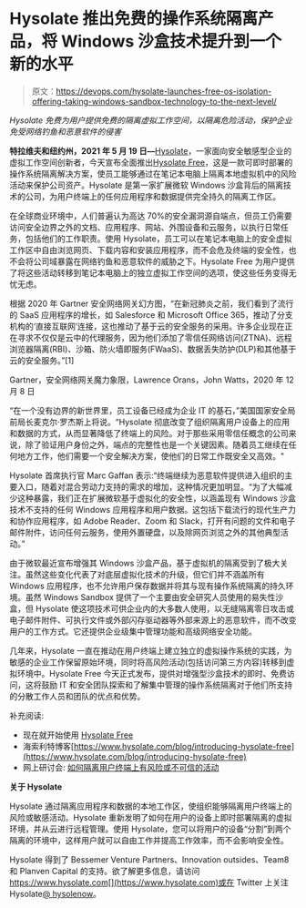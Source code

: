 # Hysolate 推出免费的操作系统隔离产品，将 Windows 沙盒技术提升到一个新的水平

> 原文：<https://devops.com/hysolate-launches-free-os-isolation-offering-taking-windows-sandbox-technology-to-the-next-level/>

*Hysolate 免费为用户提供免费的隔离虚拟工作空间，以隔离危险活动，保护企业免受网络钓鱼和恶意软件的侵害*

**特拉维夫和纽约州，2021 年 5 月 19 日—**[Hysolate](https://www.hysolate.com/)，一家面向安全敏感型企业的虚拟工作空间创新者，今天宣布全面推出[Hysolate Free](https://go.hysolate.com/free)，这是一款可即时部署的操作系统隔离解决方案，使员工能够通过在笔记本电脑上隔离本地虚拟机中的风险活动来保护公司资产。Hysolate 是第一家扩展微软 Windows 沙盒背后的隔离技术的公司，为用户终端上的任何应用程序和数据提供完全持久的隔离工作区。

在全球商业环境中，人们普遍认为高达 70%的[](https://www.securitymagazine.com/articles/90388-endpoint-security-tools-eventually-fail-says-a-report)安全漏洞源自端点，但员工仍需要访问安全边界之外的文档、应用程序、网站、外围设备和云服务，以执行日常任务，包括他们的工作职责。使用 Hysolate，员工可以在笔记本电脑上的安全虚拟工作区中自由浏览网页、下载内容和安装应用程序，而不会危及终端的安全性，也不会将公司域暴露在网络钓鱼和恶意软件的威胁之下。Hysolate Free 为用户提供了将这些活动转移到笔记本电脑上的独立虚拟工作空间的选项，使这些任务变得无忧无虑。

根据 2020 年 Gartner 安全网络网关幻方图，“在新冠肺炎之前，我们看到了流行的 SaaS 应用程序的增长，如 Salesforce 和 Microsoft Office 365，推动了分支机构的‘直接互联网’连接，这也推动了基于云的安全服务的采用。许多企业现在正在寻求不仅仅是云中的代理服务，因为他们添加了零信任网络访问(ZTNA)、远程浏览器隔离(RBI)、沙箱、防火墙即服务(FWaaS)、数据丢失防护(DLP)和其他基于云的安全服务。”[1]

Gartner，安全网络网关魔力象限，Lawrence Orans，John Watts，2020 年 12 月 8 日

“在一个没有边界的新世界里，员工设备已经成为企业 IT 的基石，”美国国家安全局前局长麦克尔·罗杰斯上将说。“Hysolate 彻底改变了组织隔离用户设备上的应用和数据的方式，从而显著降低了终端上的风险。对于那些采用零信任概念的公司来说，除了验证用户身份之外，端点的完整性也是一个关键因素。随着员工继续在任何地方工作，他们需要一个安全解决方案，使他们的日常工作既安全又高效。"

Hysolate 首席执行官 Marc Gaffan 表示:“终端继续为恶意软件提供进入组织的主要入口，随着对混合劳动力支持的需求的增加，这种情况更加明显。“为了大幅减少这种暴露，我们正在扩展微软基于虚拟化的安全性，以涵盖现有 Windows 沙盒技术不支持的任何 Windows 应用程序和用户数据。这包括下载流行的现代生产力和协作应用程序，如 Adobe Reader、Zoom 和 Slack，打开有问题的文件和电子邮件附件，访问任何云服务，使用外置硬盘，以及除网页浏览之外的其他典型活动。”

由于微软最近宣布增强其 Windows 沙盒产品，基于虚拟机的隔离受到了极大关注。虽然这些变化代表了对底层虚拟化技术的升级，但它们并不涵盖所有 Windows 应用程序，也不允许用户保存数据并将其与现有操作系统隔离的持久环境。虽然 Windows Sandbox 提供了一个主要由安全研究人员使用的易失性沙盒，但 Hysolate 使这项技术可供企业内的大多数人使用，以无缝隔离零日攻击或电子邮件附件、可执行文件或外部闪存驱动器等外部来源上的恶意软件，而不改变用户的工作方式。它还提供企业级集中管理功能和高级网络安全功能。

几年来，Hysolate 一直在推动在用户终端上建立独立的虚拟操作系统的实践，为敏感的企业工作保留原始环境，同时将高风险活动(包括访问第三方内容)转移到虚拟环境中。Hysolate Free 今天正式发布，提供对增强型沙盒技术的即时、免费访问，这将鼓励 IT 和安全团队探索和了解集中管理的操作系统隔离对于他们所支持的分散工作人员和团队的优点和优势。

补充阅读:

*   现在就开始使用 [Hysolate Free](https://go.hysolate.com/free)
*   海索利特博客[https://www.hysolate.com/blog/introducing-hysolate-free](https://www.hysolate.com/blog/introducing-hysolate-free)
*   网上研讨会: [如何隔离用户终端上有风险或不可信的活动](https://go.hysolate.com/webinar-how-to-isolate-risky-or-untrusted-activities-on-users-endpoints)

**关于 Hysolate**

Hysolate 通过隔离应用程序和数据的本地工作区，使组织能够隔离用户终端上的风险或敏感活动。Hysolate 重新发明了如何在用户的设备上即时部署隔离的虚拟环境，并从云进行远程管理。使用 Hysolate，您可以将用户的设备“分割”到两个隔离的环境中，这样用户就可以自由工作并提高工作效率，而不会影响安全性。

Hysolate 得到了 Bessemer Venture Partners、Innovation outsides、Team8 和 Planven Capital 的支持。欲了解更多信息，请访问 https://www.hysolate.com[](https://www.hysolate.com)或在 Twitter 上关注 Hysolate[@ hysolenow](https://twitter.com/hysolatenow)。